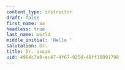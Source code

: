 ```yaml
---
content_type: instructor
draft: false
first_name: aa
headless: true
last_name: world
middle_initial: 'Hello '
salutation: Dr.
title: Dr. assax
uid: 4964c7a8-ec47-4f67-9254-48ff38091798
---
```

